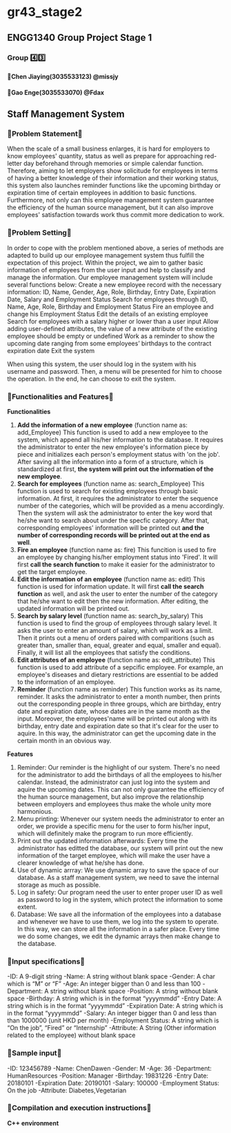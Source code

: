 # gr43_stage2
## **ENGG1340 Group Project Stage 1**


### **Group :four::three:**
#### **:girl:Chen Jiaying(3035533123) @missjy**
#### **:boy:Gao Enge(3035533070) @Fdax**
## 
## **Staff Management System**

### **:thought_balloon:Problem Statement:thought_balloon:**

When the scale of a small business enlarges, it is hard for employers to know employees' quantity, status as well as prepare for approaching red-letter day beforehand through memories or simple calendar function. Therefore, aiming to let employers show solicitude for employees in terms of having a better knowledge of their information and their working status, this system also launches reminder functions like the upcoming birthday or expiration time of certain employees in addition to basic functions. Furthermore, not only can this employee management system guarantee the efficiency of the human source management, but it can also improve employees' satisfaction towards work thus commit more dedication to work.




### **:thought_balloon:Problem Setting:thought_balloon:**

In order to cope with the problem mentioned above, a series of methods are adapted to build up our employee management system thus fulfill the expectation of this project. Within the project, we aim to gather basic information of employees from the user input and help to classify and manage the information. Our employee management system will include several functions below:
Create a new employee record with the necessary information: ID, Name, Gender, Age, Role, Birthday, Entry Date, Expiration Date, Salary and Employment Status 
Search for employees through ID, Name, Age, Role, Birthday and Employment Status
Fire an employee and change his Employment Status
Edit the details of an existing employee
Search for employees with a salary higher or lower than a user input
Allow adding user-defined attributes, the value of a new attribute of the existing employee should be empty or undefined
Work as a reminder to show the upcoming date ranging from some employees’ birthdays to the contract expiration date
Exit the system

When using this system, the user should log in the system with his username and password. Then, a menu will be presented for him to choose the operation. In the end, he can choose to exit the system.


  
### **:thought_balloon:Functionalities and Features:thought_balloon:**
  
  **Functionalities**

  1. **Add the information of a new employee** (function name as: add_Employee)
     This function is used to add a new employee to the system, which append all his/her information to the database. It requires the        administrator to enter the new employee's information piece by piece and initializes each person's employment status with 'on the        job'. After saving all the information into a form of a structure, which is standardized at first, **the system will print out the        information of the new employee**.
  2. **Search for employees** (function name as: search_Employee)
     This function is used to search for existing employees through basic information. At first, it requires the administrator to enter      the sequence number of the categories, which will be provided as a menu accordingly. Then the system will ask the administrator to      enter the key word that he/she want to search about under the specfic category. After that, corresponding employees' information        will be printed out **and the number of corresponding records will be printed out at the end as well**.
  3. **Fire an employee** (function name as: fire)
     This funcition is used to fire an employee by changing his/her employment status into 'Fired'. It will first **call the search          function** to make it easier for the administrator to get the target employee.
  4. **Edit the information of an employee** (function name as: edit)
     This function is used for information update. It will first **call the search function** as well, and ask the user to enter the          number of the category that he/she want to edit then the new information. After editing, the updated information will be printed        out.
  5. **Search by salary level** (function name as: search_by_salary)
     This function is used to find the group of employees through salary level. It asks the user to enter an amount of salary, which          will work as a limit. Then it prints out a menu of orders paired with comparitions (such as greater than, smaller than, equal,          greater and equal, smaller and equal). Finally, it will list all the employees that satisfy the conditions.
  6. **Edit attributes of an employee** (function name as: edit_attribute)
     This function is used to add attribute of a sepcific employee. For example, an employee's diseases and dietary restrictions are          essential to be added to the information of an employee.
  7. **Reminder** (function name as reminder)
     This function works as its name, reminder. It asks the administrator to enter a month number, then prints out the corresponding          people in three groups, which are birthday, entry date and expiration date, whose dates are in the same month as the input.              Moreover, the employees'name will be printed out along with its birthday, entry date and expiration date so that it's clear for the      user to aquire. In this way, the administrator can get the upcoming date in the certain month in an obvious way.
  
  **Features**
  
  1. Reminder:
     Our reminder is the highlight of our system. There's no need for the administrator to add the birthdays of all the employees to          his/her calendar. Instead, the administrator can just log into the system and aquire the upcoming dates. This can not only              guarantee the efficiency of the human source management, but also improve the relationship between employers and employees thus          make the whole unity more harmonious.
  2. Menu printing:
     Whenever our system needs the administrator to enter an order, we provide a specific menu for the user to form his/her input, which      will definitely make the program to run more efficiently.
  3. Print out the updated information afterwards:
     Every time the administrator has editted the database, our system will print out the new information of the target employee, which      will make the user have a clearer knowledge of what he/she has done.
  4. Use of dynamic arrray:
     We use dynamic array to save the space of our database. As a staff management system, we need to save the internal storage as much      as possible.
  5. Log in safety:
     Our program need the user to enter proper user ID as well as password to log in the system, which protect the information to some        extent.
  6. Database:
     We save all the information of the employees into a database and whenever we have to use them, we log into the system to operate.        In this way, we can store all the information in a safer place. Every time we do some changes, we edit the dynamic arrays then make      change to the database.


### **:thought_balloon:Input specifications:thought_balloon:**

  -ID: A 9-digit string
  -Name: A string without blank space
  -Gender: A char which is “M” or “F”
  -Age: An integer bigger than 0 and less than 100
  -Department: A string without blank space
  -Position: A string without blank space
  -Birthday: A string which is in the format “yyyymmdd”
  -Entry Date: A string which is in the format “yyyymmdd”
  -Expiration Date: A string which is in the format “yyyymmdd”
  -Salary: An integer bigger than 0 and less than than 1000000 (unit HKD per month)
  -Employment Status: A string which is “On the job”, “Fired” or “Internship”
  -Attribute: A String (Other information related to the employee) without blank space
 
 ### **:thought_balloon:Sample input:thought_balloon:**
 
  -ID: 123456789
  -Name: ChenDawen
  -Gender: M
  -Age: 36
  -Department: HumanResources
  -Position: Manager
  -Birthday: 19831226
  -Entry Date: 20180101
  -Expiration Date: 20190101
  -Salary: 100000
  -Employment Status: On the job
  -Attribute: Diabetes,Vegetarian
 
 
 ### **:thought_balloon:Compilation and execution instructions:thought_balloon:**
  **C++ environment**



